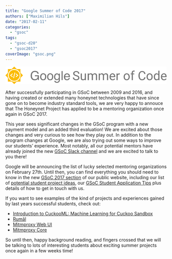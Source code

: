 ```yaml
---
title: "Google Summer of Code 2017"
authors: ["Maximilian Hils"]
date: "2017-02-11"
categories: 
  - "gsoc"
tags: 
  - "gsoc-d20"
  - "gsoc2017"
coverImage: "gsoc.png"
---
```


![GSoC Logo](images/GSoC-logo-horizontal-800.png)

After successfully participating in GSoC between 2009 and 2016, and having created or extended many honeynet technologies that have since gone on to become industry standard tools, we are very happy to annouce that The Honeynet Project has applied to be a mentoring organization once again in GSoC 2017.

This year sees significant changes in the GSoC program with a new payment model and an added third evaluation! We are excited about those changes and very curious to see how they play out. In addition to the program changes at Google, we are also trying out some ways to improve our students’ experience. Most notably, all our potential mentors have already joined the new [GSoC Slack channel](https://gsoc-slack.honeynet.org/) and we are excited to talk to you there!

Google will be announcing the list of lucky selected mentoring organizations on February 27th. Until then, you can find everything you should need to know in the new [GSoC 2017 section](https://honeynet.org/gsoc2017/) of our public website, including our list of [potential student project ideas](https://honeynet.org/gsoc2017/ideas), our [GSoC Student Application Tips](https://honeynet.org/gsoc2017/application-tips) plus details of how to get in touch with us.

If you want to see examples of the kind of projects and experiences gained by last years successful students, check out:

- [Introduction to CuckooML: Machine Learning for Cuckoo Sandbox](https://honeynet.org/node/1325)
- [Rumāl](https://honeynet.org/node/1326)
- [Mitmproxy Web UI](https://honeynet.org/gsoc2016/slot7)
- [Mitmproxy Core](https://honeynet.org/gsoc2016/slot8)

So until then, happy background reading, and fingers crossed that we will be talking to lots of interesting students about exciting summer projects once again in a few weeks time!
